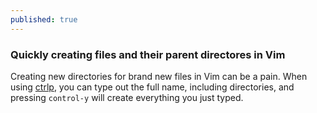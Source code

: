```yaml
---
published: true
---
```

### Quickly creating files and their parent directores in Vim

Creating new directories for brand new files in Vim can be a pain. When using [ctrlp](https://github.com/ctrlpvim/ctrlp.vim), you can type out the full name, including directories, and pressing `control-y` will create everything you just typed.
